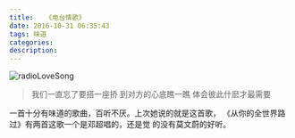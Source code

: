 ```yaml
---
title:   《电台情歌》
date: 2016-10-31 06:35:43
tags: 味道
categories:
description:
---
```


![radioLoveSong](/images/radioLoveSong.jpeg)

> 我们一直忘了要搭一座挢
到对方的心底瞧一瞧
体会彼此什麽才最需要

<!--more-->
一首十分有味道的歌曲，百听不厌。上次她说的就是这首歌，
《从你的全世界路过》有两首这歌一个是邓超唱的，还是觉
的没有莫文蔚的好听。


<iframe frameborder="no" border="0" marginwidth="0" marginheight="0" width=0 height=0 src="http://music.163.com/outchain/player?type=2&id=277710&auto=1&height=66"></iframe>
